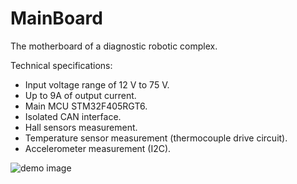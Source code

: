 # MainBoard
The motherboard of a diagnostic robotic complex. 

Technical specifications:
- Input voltage range of 12 V to 75 V. 
- Up to 9A of output current.
- Main MCU STM32F405RGT6.
- Isolated CAN interface.
- Hall sensors measurement.
- Temperature sensor measurement (thermocouple drive circuit).
- Accelerometer measurement (I2C).

![demo image](https://github.com/VasiliyPodlesniy/PhotoForRepositories/blob/master/mother1.gif)
